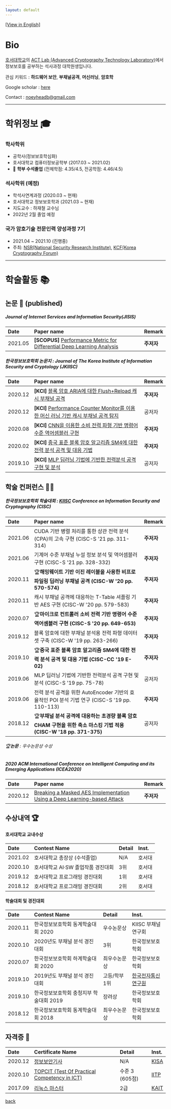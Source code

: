 ```yaml
---
layout: default
---
```


[[View in English]](./)

# Bio

[호서대학교](https://www.hoseo.ac.kr)의 [ACT Lab (Advanced Cryptography Technology Laboratory)](https://act.hoseo.ac.kr)에서 정보보호를 공부하는 석사과정 대학원생입니다.    

관심 키워드 : **하드웨어 보안**, **부채널공격**, **머신러닝**, **암호학**

Google scholar : [here](https://scholar.google.co.kr/citations?hl=ko&user=YbA4VC8AAAAJ)

Contact : noeyheadb@gmail.com

---

# 학위정보 🎓

### 학사학위

* 공학사(정보보호학심화)  
* 호서대학교 컴퓨터정보공학부 (2017.03 ~ 2021.02)  
* 👑 **학부 수석졸업** (전체학점: 4.35/4.5, 전공학점: 4.46/4.5) 

### 석사학위 (예정)

* 학석사연계과정 (2020.03 ~ 현재)
* 호서대학교 정보보호학과 (2021.03 ~ 현재)
* 지도교수 : 하재철 교수님
* 2022년 2월 졸업 예정

### 국가 암호기술 전문인력 양성과정 7기

- 2021.04 ~ 2021.10 (진행중)
- 주최: [NSR(National Security Research Institute)](https://www.nst.re.kr/nst/about/03_12.jsp), [KCF(Korea Cryptography Forum)](https://kcryptoforum.or.kr/)

* * *

# 학술활동 📚

## 논문 📃 (published)

##### Journal of Internet Services and Information Security(JISIS)

| Date    | Paper name                                                                                                                                                     | Remark       |
|:--------|:------------------------------------------------------------------------------------------------------------------------|:-------------|
| 2021.05 | **[SCOPUS]** [Performance Metric for Differential Deep Learning Analysis](http://dx.doi.org/10.22667/JISIS.2021.05.31.022)  | **주저자**  |


##### 한국정보보호학회 논문지 : Journal of The Korea Institute of Information Security and Cryptology (JKIISC)

| Date    | Paper name                                                                                                                       | Remark |
|:--------|:---------------------------------------------------------------------------------------------------------------------------------|:------|
| 2020.12 | **[KCI]** [블록 암호 ARIA에 대한 Flush+Reload 캐시 부채널 공격](https://doi.org/10.13089/JKIISC.2020.30.6.1207)                      | **주저자**  |
| 2020.12 | **[KCI]** [Performance Counter Monitor를 이용한 머신 러닝 기반 캐시 부채널 공격 탐지](https://doi.org/10.13089/JKIISC.2020.30.6.1237) | 공저자  |
| 2020.08 | **[KCI]** [CNN을 이용한 소비 전력 파형 기반 명령어 수준 역어셈블러 구현](https://doi.org/10.13089/JKIISC.2020.30.4.527)                 | **주저자**  |
| 2020.02 | **[KCI]** [중국 표준 블록 암호 알고리즘 SM4에 대한 전력 분석 공격 및 대응 기법](https://doi.org/10.13089/JKIISC.2020.30.1.39)           | **주저자**  |
| 2019.10 | **[KCI]** [MLP 딥러닝 기법에 기반한 전력분석 공격 구현 및 분석](https://doi.org/10.13089/JKIISC.2019.29.5.997)                        | 공저자 |


## 학술 컨퍼런스 👨‍🏫

##### 한국정보보호학회 학술대회 : [KIISC](https://kiisc.or.kr/) Conference on Information Security and Cryptography (CISC)

| Date    | Paper name                                                                                                | Remark |
|:--------|:----------------------------------------------------------------------------------------------------------|:------|
| 2021.06 | CUDA 기반 병렬 처리를 통한 상관 전력 분석(CPA)의 고속 구현 (CISC-S '21 pp. 311-314)                            | **주저자**  |
| 2021.06 | 기계어 수준 부채널 누설 정보 분석 및 역어셈블러 구현 (CISC-S '21 pp. 328-332)                                   | **주저자**  |
| 2020.11 | 🏆**해밍웨이트 기반 이진 레이블을 사용한 비프로파일링 딥러닝 부채널 공격 (CISC-W '20 pp. 570-574)**                | **주저자**  |
| 2020.11 | 캐시 부채널 공격에 대응하는 T-Table 셔플링 기반 AES 구현 (CISC-W '20 pp. 579-583)                              | **주저자**  |
| 2020.07 | 🏆**마이크로 컨트롤러 소비 전력 기반 명령어 수준 역어셈블러 구현 (CISC-S '20 pp. 649-653)**                       | **주저자**  |
| 2019.12 | 블록 암호에 대한 부채널 분석용 전력 파형 데이터 셋 구축 (CISC-W '19 pp. 263-266)                                | **주저자**  |
| 2019.10 | 🏆**중국 표준 블록 암호 알고리즘 SM4에 대한 전력 분석 공격 및 대응 기법 (CISC-CC '19 E-02)**                      | **주저자**  |
| 2019.06 | MLP 딥러닝 기법에 기반한 전력분석 공격 구현 및 분석 (CISC-S '19 pp. 75-78)                                     | 공저자 |
| 2019.06 | 전력 분석 공격을 위한 AutoEncoder 기반의 효율적인 POI 분석 기법 연구 (CISC-S '19 pp. 110-113)                   | **주저자**   |
| 2018.12 | 🏆**부채널 분석 공격에 대응하는 초경량 블록 암호 CHAM 구현을 위한 축소 마스킹 기법 적용 (CISC-W '18 pp. 371-375)** | 공저자 |

###### 🏆**논문** : 우수논문상 수상

##### 2020 ACM International Conference on Intelligent Computing and its Emerging Applications (ICEA2020)

| Date    | Paper name                                                                                                         | Remark |
|:--------|:-------------------------------------------------------------------------------------------------------------------|:------|
| 2020.12 | [Breaking a Masked AES Implementation Using a Deep Learning-based Attack](https://doi.org/10.1145/3440943.3444724) | **주저자** |


## 수상내역 🏆

#### 호서대학교 교내수상

| Date    | Contest Name                          | Detail        | Inst.      |
|:--------|:--------------------------------------|:--------------|:-----------|
| 2021.02 | 호서대학교 총장상 (수석졸업)             | N/A            | 호서대     |
| 2020.10 | 호서대학교 AI·SW 졸업작품 경진대회       | 3위            | 호서대     |
| 2019.12 | 호서대학교 프로그래밍 경진대회           | 1위            | 호서대     |
| 2018.12 | 호서대학교 프로그래밍 경진대회           | 2위            | 호서대     |

#### 학술대회 및 경진대회

| Date    | Contest Name                          | Detail        | Inst.      |
|:--------|:--------------------------------------|:--------------|:-----------|
| 2020.11 | 한국정보보호학회 동계학술대회 2020        | 우수논문상     | KIISC 부채널연구회   |
| 2020.10 | 2020년도 부채널 분석 경진대회            | 3위           | 한국정보보호학회 |
| 2020.07 | 한국정보보호학회 하계학술대회 2020        | 최우수논문상    | 한국정보보호학회 |
| 2019.10 | 2019년도 부채널 분석 경진대회            | 고등/학부 1위   | [한국전자통신연구원](https://www.etri.re.kr) |
| 2019.10 | 한국정보보호학회 충청지부 학술대회 2019   | 장려상          | 한국정보보호학회 |
| 2018.12 | 한국정보보호학회 동계학술대회 2018       | 최우수논문상     | 한국정보보호학회 |

## 자격증 📜

| Date    | Certificate Name                                                             | Detail           | Inst.                           |
|:--------|:-----------------------------------------------------------------------------|:-----------------|:--------------------------------|
| 2020.12 | [정보보안기사](https://kisq.or.kr/)                                           | N/A               | [KISA](https://www.kisa.or.kr)  |
| 2020.10 | [TOPCIT (Test Of Practical Competency in ICT)](https://www.topcit.or.kr/)    | 수준 3 (605점)    | [IITP](https://www.iitp.kr)     |
| 2017.09 | [리눅스 마스터](https://www.ihd.or.kr/introducesubject1.do)                   | 2급               | [KAIT](https://www.kait.or.kr)  |

[back](./)

